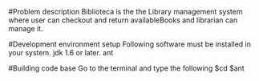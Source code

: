 #Problem description
    Biblioteca is the the Library management system where user can checkout and return availableBooks and librarian can manage it.
        
#Development environment setup
    Following software must be installed in your system.
        jdk 1.6 or later.
        ant

#Building code base
    Go to the terminal and type the following
        $cd <to the sec directory>
        $ant